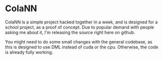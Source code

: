 # ColaNN
ColaNN is a simple project hacked together in a week, and is designed for a school project, as a proof of concept. Due to popular demand with people asking me about it, I'm releasing the source right here on github.<br>
<p>
  You might need to do some small changes with the general codebase, as this is designed to use DML instead of cuda or the cpu. Otherwise, the code is already fully working.
</p>
